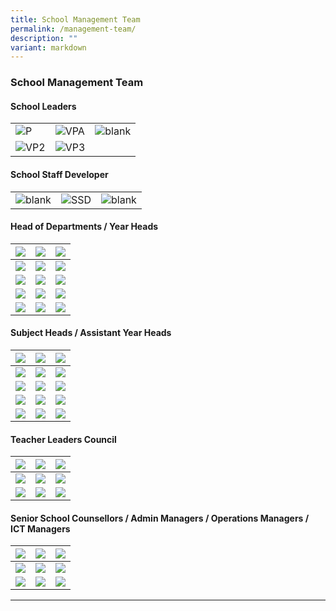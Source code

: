 ```yaml
---
title: School Management Team
permalink: /management-team/
description: ""
variant: markdown
---
```

### School Management Team

#### School Leaders

<table>
    <tbody><tr>
        <td><img alt="P" src="/images/School%20Management%20Team/Chen_Fook_Pang_v2.jpg"></td>
        <td><img alt="VPA" src="/images/School%20Management%20Team/Meyyappan%20Nadarajan%20Thevar.jpg"></td>
			  <td><img alt="blank" src="/images/School%20Management%20Team/KP_blank.jpg"></td>
    </tr>
		<tr>
							<td><img alt="VP2" src="/images/School%20Management%20Team/lim_kah_leong_marc.jpg"></td>
        <td><img alt="VP3" src="/images/School%20Management%20Team/wong_lim_puay_kheng.jpg"></td>
		</tr>
</tbody></table>


#### School Staff Developer

<table>
    <tbody><tr>
        <td><img alt="blank" src="/images/School%20Management%20Team/KP_blank.jpg"></td>
        <td><img alt="SSD" src="/images/School%20Management%20Team/christopher_tan_swan_kiat.jpg"></td>
        <td><img alt="blank" src="/images/School%20Management%20Team/KP_blank.jpg"></td>
    </tr>
</tbody></table>

#### Head of Departments /&nbsp;Year Heads

|![](/images/School%20Management%20Team/Liam%20Hsiao%20Wen.jpg)|![](/images/School%20Management%20Team/Vincent_Wong.jpg)|![](/images/School%20Management%20Team/teo_wei_ping_sabrina.jpg)|
| -------- | -------- | -------- |
|![](/images/School%20Management%20Team/Koh%20Poh%20Ling.jpg)|![](/images/School%20Management%20Team/Tay_Hwee_Kwang_Alvin.jpg)|![](/images/School%20Management%20Team/adrial_tan_chong_jin.jpg)|
|![](/images/School%20Management%20Team/Ho_Sze_Gin.jpg)|![](/images/School%20Management%20Team/Lim_Pei_Lin.jpg)|![](/images/School%20Management%20Team/Goh%20Sze%20Wei.jpg)|
|![](/images/School%20Management%20Team/Ng_He_Li.jpg)|![](/images/School%20Management%20Team/Koh_Sien_Kok_Dennis.jpg)|![](/images/School%20Management%20Team/Lum%20Cindy.jpg)|
|![](/images/School%20Management%20Team/KP_blank.jpg)|![](/images/School%20Management%20Team/Tay_Ming_Yang.jpg)|![](/images/School%20Management%20Team/KP_blank.jpg)|

#### Subject Heads / Assistant Year Heads

|![](/images/School%20Management%20Team/KP_blank.jpg)|![](/images/School%20Management%20Team/Guo%20Kaiqi%20Jenny.jpg)|![](/images/School%20Management%20Team/Fu%20Shin%20Hui.jpg)|
| -------- | -------- | -------- |
|![](/images/School%20Management%20Team/Teo_Lay_Peng_Lynn.jpg)|![](/images/School%20Management%20Team/Lim_Tong_Yang.jpg)|![](/images/School%20Management%20Team/Chew_Li_Ting.jpg)|
|![](/images/School%20Management%20Team/Dennis_Kwek.jpg)|![](/images/School%20Management%20Team/ezyanti_siregar_lukman.jpg)|![](/images/School%20Management%20Team/Teo%20Zhi%20Hui%20Geraldine.jpg)|
|![](/images/School%20Management%20Team/ang_chian_huey.jpg)|![](/images/School%20Management%20Team/kamal_jupri.jpg)|![](/images/School%20Management%20Team/Tan_Kai_Ling_Sharon.jpg)|
|![](/images/School%20Management%20Team/Tan_Xiaolin.jpg)|![](/images/School%20Management%20Team/Liao_Yongzhi.jpg)|![](/images/School%20Management%20Team/Aaron_Chew.jpg)|


#### Teacher Leaders Council

|![](/images/School%20Management%20Team/you%20chang%20ying.jpg)|![](/images/School%20Management%20Team/hasrita_hosnin.jpg)|![](/images/School%20Management%20Team/danapal%20kumar.jpg)|
| -------- | -------- | -------- |
|![](/images/School%20Management%20Team/yogeswari%20selvaraja.jpg)|![](/images/School%20Management%20Team/tay%20weng%20heng%20adrian.jpg)|![](/images/School%20Management%20Team/tengku%20norita.jpg)|
|![](/images/School%20Management%20Team/kok%20chuan%20tin.jpg)|![](/images/School%20Management%20Team/KP_blank.jpg)|![](/images/School%20Management%20Team/KP_blank.jpg)|


#### Senior School Counsellors / Admin Managers / Operations Managers / ICT Managers

|![](/images/School%20Management%20Team/jade%20chee%20gek%20chin.jpg)|![](/images/School%20Management%20Team/susan%20lim%20gim%20peng.jpg)|![](/images/School%20Management%20Team/mahadevan%20jaya.jpg)|
| -------- | -------- | -------- |
|![](/images/School%20Management%20Team/ho%20pak%20heng%20ray.jpg)|![](/images/School%20Management%20Team/lim%20lye%20hock.jpg)|![](/images/School%20Management%20Team/sng%20kok%20lam.jpg)|
|![](/images/School%20Management%20Team/KP_blank.jpg)|![](/images/School%20Management%20Team/muhammad%20imran%20samat.jpg)|![](/images/School%20Management%20Team/KP_blank.jpg)|

<hr>